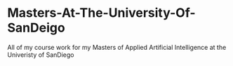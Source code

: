 # Masters-At-The-University-Of-SanDeigo
All of my course work for my Masters of Applied Artificial Intelligence at the Univeristy of SanDiego 
